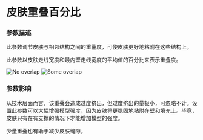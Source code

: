 皮肤重叠百分比
====
### **参数描述**
此参数调节皮肤与相邻结构之间的重叠度，可使皮肤更好地粘附在这些结构上。

此参数以皮肤走线宽度和最内壁走线宽度的平均值的百分比来表示重叠度。

![No overlap](../images/skin_overlap_none.png)
![Some overlap](../images/skin_overlap_20.png)

### **参数影响**
从技术层面而言，该重叠会造成过度挤出，但过度挤出的量极小，可忽略不计。设置此参数可以大幅增强模型强度，因为皮肤将更稳固地粘附在壁和填充上。毕竟，皮肤只有在有支撑的情况下才能增加模型的强度。

少量重叠也有助于减少皮肤缝隙。